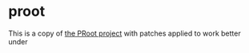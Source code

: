 proot
=====
This is a copy of [the PRoot project](https://github.com/termux/proot) with patches applied to work better under
